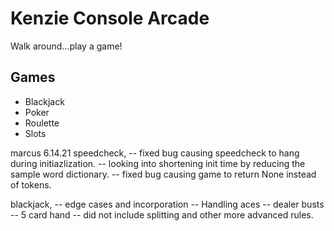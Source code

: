 # Kenzie Console Arcade

Walk around...play a game!

## Games

- Blackjack
- Poker
- Roulette
- Slots

marcus 6.14.21
speedcheck,
-- fixed bug causing speedcheck to hang during initiazlization.
-- looking into shortening init time by reducing the sample word dictionary.
-- fixed bug causing game to return None instead of tokens.

blackjack,
-- edge cases and incorporation
-- Handling aces
-- dealer busts
-- 5 card hand
-- did not include splitting and other more advanced rules.

